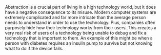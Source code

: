 Abstraction is a crucial part of living in a high technology world, but it does have a negative consequence to its misuse. Modern computer systems are extremely complicated and far more intricate than the average person needs to understand in order to use the technology.  Plus, companies often purposely hide how their technology works from their users. This creates a very real risk of users of a technology being unable to debug and fix a technology that is important to them. An example of this might be when a person with diabetes requires an insulin pump to survive but not knowing what to do if the device fails.